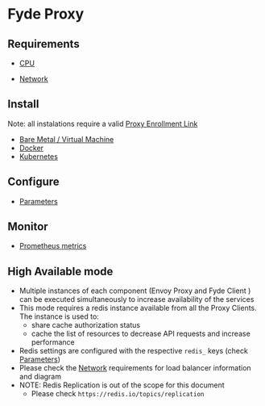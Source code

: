 # Fyde Proxy

## Requirements

- [CPU](proxy/fyde_proxy_req_cpu.md)

- [Network](proxy/fyde_proxy_req_net.md)

## Install

Note: all instalations require a valid [Proxy Enrollment Link](./console/exercises/add_proxy.md#adding-a-proxy)

- [Bare Metal / Virtual Machine](proxy/fyde_proxy_bm_vm.md)
- [Docker](proxy/fyde_proxy_docker.md)
- [Kubernetes](proxy/fyde_proxy_kubernetes.md)

## Configure

- [Parameters](proxy/fyde_proxy_parameters.md)

## Monitor

- [Prometheus metrics](proxy/fyde_proxy_prometheus.md)

## High Available mode

- Multiple instances of each component (Envoy Proxy and Fyde Client ) can be executed simultaneously to increase availability of the services
- This mode requires a redis instance available from all the Proxy Clients. The instance is used to:
  - share cache authorization status
  - cache the list of resources to decrease API requests and increase performance
- Redis settings are configured with the respective `redis_` keys (check [Parameters](proxy/fyde_proxy_parameters.md))
- Please check the [Network](proxy/fyde_proxy_req_net.md) requirements for load balancer information and diagram
- NOTE: Redis Replication is out of the scope for this document
  - Please check `https://redis.io/topics/replication`
